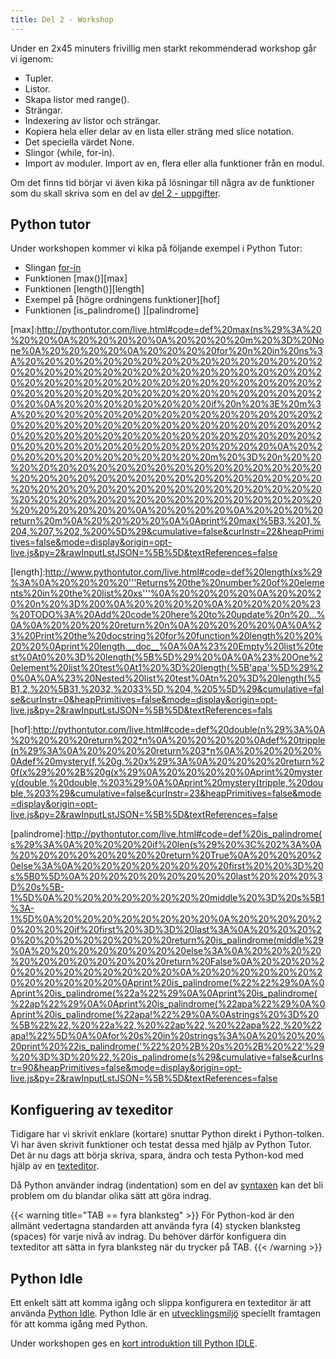 ```yaml
---
title: Del 2 - Workshop
---
```


Under en 2x45 minuters frivillig men starkt rekommenderad workshop 
går vi igenom:

- Tupler.
- Listor.
- Skapa listor med range().
- Strängar.
- Indexering av listor och strängar.
- Kopiera hela eller delar av en lista eller sträng med slice notation.
- Det speciella värdet None.
- Slingor (while, for-in).
- Import av moduler. Import av en, flera eller alla funktioner från en modul.

Om det finns tid börjar vi även kika på lösningar till några av de funktioner
som du skall skriva som en del av [del 2 - uppgifter](assignment).


## Python tutor

Under workshopen kommer vi kika på följande exempel i Python Tutor:

- Slingan [for-in][for-in]
- Funktionen [max()][max]
- Funktionen [length()][length]
- Exempel på [högre ordningens funktioner][hof]
- Funktionen [is_palindrome() ][palindrome]

[for-in]: http://pythontutor.com/live.html#code=kompisar%20%3D%20%5B%22Eva%22,%20%22Magnus%22,%20%22Brasse%22%5D%0A%0Afor%20kompis%20in%20kompisar%3A%0A%20%20%20%20print%20kompis&cumulative=false&curInstr=8&heapPrimitives=false&mode=display&origin=opt-live.js&py=2&rawInputLstJSON=%5B%5D&textReferences=false

[max]:http://pythontutor.com/live.html#code=def%20max(ns%29%3A%20%20%20%0A%20%20%20%20%0A%20%20%20%20m%20%3D%20None%0A%20%20%20%20%0A%20%20%20%20for%20n%20in%20ns%3A%20%20%20%20%20%20%20%20%20%20%20%20%20%20%20%20%20%20%20%20%20%20%20%20%20%20%20%20%20%20%20%20%20%20%20%20%20%20%20%20%20%20%20%20%20%20%20%20%20%20%20%20%20%20%20%20%20%20%20%20%20%20%20%20%20%0A%20%20%20%20%20%20%20%20if%20n%20%3E%20m%3A%20%20%20%20%20%20%20%20%20%20%20%20%20%20%20%20%20%20%20%20%20%20%20%20%20%20%20%20%20%20%20%20%20%20%20%20%20%20%20%20%20%20%20%20%20%20%20%20%20%20%20%20%20%20%20%20%20%20%20%20%20%0A%20%20%20%20%20%20%20%20%20%20%20%20m%20%3D%20n%20%20%20%20%20%20%20%20%20%20%20%20%20%20%20%20%20%20%20%20%20%20%20%20%20%20%20%20%20%20%20%20%20%20%20%20%20%20%20%20%20%20%20%20%20%20%20%20%20%20%20%20%20%20%20%20%20%20%20%20%20%20%20%20%20%20%20%20%20%20%20%20%0A%20%20%20%20%0A%20%20%20%20return%20m%0A%20%20%20%20%0A%0Aprint%20max(%5B3,%201,%204,%207,%202,%200%5D%29&cumulative=false&curInstr=22&heapPrimitives=false&mode=display&origin=opt-live.js&py=2&rawInputLstJSON=%5B%5D&textReferences=false

[length]:http://www.pythontutor.com/live.html#code=def%20length(xs%29%3A%0A%20%20%20%20'''Returns%20the%20number%20of%20elements%20in%20the%20list%20xs'''%0A%20%20%20%20%0A%20%20%20%20n%20%3D%200%0A%20%20%20%20%0A%20%20%20%20%23%20TODO%3A%20Add%20code%20here%20to%20update%20n%20...%0A%0A%20%20%20%20return%20n%0A%20%20%20%20%0A%0A%23%20Print%20the%20docstring%20for%20function%20length%20%20%20%20%0Aprint%20length.__doc__%0A%0A%23%20Empty%20list%20test%0At0%20%3D%20length(%5B%5D%29%20%0A%0A%23%20One%20element%20list%20test%0At1%20%3D%20length(%5B'apa'%5D%29%20%0A%0A%23%20Nested%20list%20test%0Atn%20%3D%20length(%5B1,2,%20%5B31,%2032,%2033%5D,%204,%205%5D%29&cumulative=false&curInstr=0&heapPrimitives=false&mode=display&origin=opt-live.js&py=2&rawInputLstJSON=%5B%5D&textReferences=fals

[hof]:http://pythontutor.com/live.html#code=def%20double(n%29%3A%0A%20%20%20%20return%202*n%0A%20%20%20%20%0Adef%20tripple(n%29%3A%0A%20%20%20%20return%203*n%0A%20%20%20%20%0Adef%20mystery(f,%20g,%20x%29%3A%0A%20%20%20%20return%20f(x%29%20%2B%20g(x%29%0A%20%20%20%20%0Aprint%20mystery(double,%20double,%203%29%0A%0Aprint%20mystery(tripple,%20double,%203%29&cumulative=false&curInstr=23&heapPrimitives=false&mode=display&origin=opt-live.js&py=2&rawInputLstJSON=%5B%5D&textReferences=false

[palindrome]:http://pythontutor.com/live.html#code=def%20is_palindrome(s%29%3A%0A%20%20%20%20if%20len(s%29%20%3C%202%3A%0A%20%20%20%20%20%20%20%20return%20True%0A%20%20%20%20else%3A%0A%20%20%20%20%20%20%20%20first%20%20%3D%20s%5B0%5D%0A%20%20%20%20%20%20%20%20last%20%20%20%3D%20s%5B-1%5D%0A%20%20%20%20%20%20%20%20middle%20%3D%20s%5B1%3A-1%5D%0A%20%20%20%20%20%20%20%20%0A%20%20%20%20%20%20%20%20if%20first%20%3D%3D%20last%3A%0A%20%20%20%20%20%20%20%20%20%20%20%20return%20is_palindrome(middle%29%0A%20%20%20%20%20%20%20%20else%3A%0A%20%20%20%20%20%20%20%20%20%20%20%20return%20False%0A%20%20%20%20%20%20%20%20%20%20%20%20%0A%20%20%20%20%20%20%20%20%20%20%20%20%0Aprint%20is_palindrome(%22%22%29%0A%0Aprint%20is_palindrome(%22a%22%29%0A%0Aprint%20is_palindrome(%22ap%22%29%0A%0Aprint%20is_palindrome(%22apa%22%29%0A%0Aprint%20is_palindrome(%22apa!%22%29%0A%0Astrings%20%3D%20%5B%22%22,%20%22a%22,%20%22ap%22,%20%22apa%22,%20%22apa!%22%5D%0A%0Afor%20s%20in%20strings%3A%0A%20%20%20%20print%20%22is_palindrome('%22%20%2B%20s%20%2B%20%22'%29%20%3D%3D%20%22,%20is_palindrome(s%29&cumulative=false&curInstr=90&heapPrimitives=false&mode=display&origin=opt-live.js&py=2&rawInputLstJSON=%5B%5D&textReferences=false


## Konfiguering av texeditor

Tidigare har vi skrivit enklare (kortare) snuttar Python direkt i Python-tolken. Vi har även skrivit funktioner och testat dessa med hjälp av Python Tutor. Det är nu dags att börja skriva, spara, ändra och testa Python-kod med hjälp av en [texteditor][editor].

Då Python använder indrag (indentation) som en del av [syntaxen][syntax] kan det bli problem om du blandar olika sätt att göra indrag.

{{< warning title="TAB == fyra blanksteg" >}}
 För Python-kod är den allmänt vedertagna standarden att använda fyra (4) stycken blanksteg (spaces) för varje nivå av indrag. Du behöver därför konfiguera din texteditor att sätta in fyra blanksteg när du trycker på TAB. 
{{< /warning >}}

[editor]:https://www.it.uu.se/education/course/homepage/introdat/ht16/editorer/

[syntax]:https://sv.wikipedia.org/wiki/Syntax#Syntax_i_datavetenskap


## Python Idle

Ett enkelt sätt att komma igång och slippa konfigurera en texteditor är att
använda [Python Idle](https://en.wikipedia.org/wiki/IDLE). Python Idle är
en [utvecklingsmiljö][ide] speciellt framtagen
för att komma igång med Python.

Under workshopen ges en [kort introduktion till Python IDLE][idle-slides].

[ide]:https://sv.wikipedia.org/wiki/Integrerad_utvecklingsmilj%C3%B6

[idle-slides]:https://github.com/uu-it-teaching/1DT051-2016/raw/master/problem_solving/python/part_2/1DT051_2016_programming_part_2_workshop_Python_IDLE.pdf


